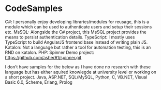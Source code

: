 # CodeSamples
 
C#: I personally enjoy developing libraries/modules for reusage, this is a module which can be used to authenticate users and setup their sessions etc.
MsSQL: Alongside the C# project, this MsSQL project provides the means to persist authentication details. 
TypeScript: I mostly uses TypeScript to build AngularJS frontend base instead of writing plain JS.
Katalon: Not a language but rather a tool for automation testing, this is an RND on katalon. 
PHP: Spinner Demo project: https://github.com/asher91/spinner.git

I don't have samples for the below as I have done no research with these language but has either aquired knowlegde at university level or working on a short project.
Java, ASP.NET, SQL/MySQL, 
Python, C, VB.NET, Visual Basic 6.0, Scheme, Erlang, Prolog